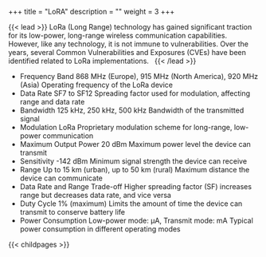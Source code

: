 +++
title = "LoRA"
description = ""
weight = 3
+++


{{< lead >}}
LoRa (Long Range) technology has gained significant traction for its low-power, long-range wireless communication capabilities.
However, like any technology, it is not immune to vulnerabilities. Over the years, several Common Vulnerabilities and Exposures (CVEs) have been identified related to LoRa implementations.   
{{< /lead >}}


- Frequency Band	868 MHz (Europe), 915 MHz (North America), 920 MHz (Asia)	Operating frequency of the LoRa device
- Data Rate	SF7 to SF12	Spreading factor used for modulation, affecting range and data rate
- Bandwidth	125 kHz, 250 kHz, 500 kHz	Bandwidth of the transmitted signal
- Modulation	LoRa	Proprietary modulation scheme for long-range, low-power communication
- Maximum Output Power	20 dBm	Maximum power level the device can transmit
- Sensitivity	-142 dBm	Minimum signal strength the device can receive
- Range	Up to 15 km (urban), up to 50 km (rural)	Maximum distance the device can communicate
- Data Rate and Range Trade-off	Higher spreading factor (SF) increases range but decreases data rate, and vice versa	
- Duty Cycle	1% (maximum)	Limits the amount of time the device can transmit to conserve battery life
- Power Consumption	Low-power mode: µA, Transmit mode: mA	Typical power consumption in different operating modes



{{< childpages >}}